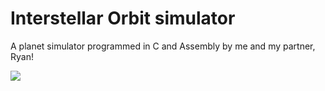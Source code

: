 # Interstellar Orbit simulator
A planet simulator programmed in C and Assembly by me and my partner, Ryan!

![](https://github.com/christqna/planet-simulator/blob/main/images/orbitdemo.gif)
